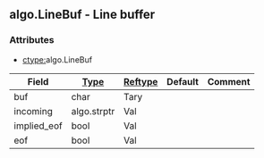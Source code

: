 ## algo.LineBuf - Line buffer


### Attributes
<a href="#attributes"></a>
<!-- dev.mdmark  mdmark:MDSECTION  state:BEG_AUTO  param:Attributes -->
* [ctype:](/txt/ssimdb/dmmeta/ctype.md)algo.LineBuf

|Field|[Type](/txt/ssimdb/dmmeta/ctype.md)|[Reftype](/txt/ssimdb/dmmeta/reftype.md)|Default|Comment|
|---|---|---|---|---|
|buf|char|Tary|||
|incoming|algo.strptr|Val|||
|implied_eof|bool|Val|||
|eof|bool|Val|||

<!-- dev.mdmark  mdmark:MDSECTION  state:END_AUTO  param:Attributes -->

